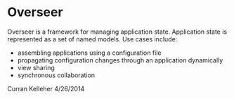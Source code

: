 Overseer
========

Overseer is a framework for managing application state. Application state is represented as a set of named models. Use cases include:

 * assembling applications using a configuration file
 * propagating configuration changes through an application dynamically
 * view sharing
 * synchronous collaboration

Curran Kelleher 4/26/2014
